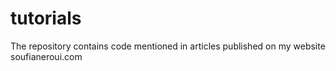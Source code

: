 # tutorials
The repository contains code mentioned in articles published on my website soufianeroui.com 
